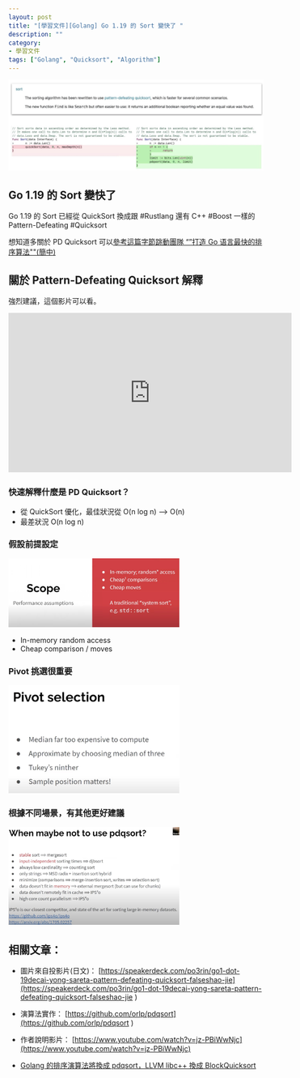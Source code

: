 ```yaml
---
layout: post
title: "[學習文件][Golang] Go 1.19 的 Sort 變快了 "
description: ""
category: 
- 學習文件
tags: ["Golang", "Quicksort", "Algorithm"]
---
```


![image-20220819163803756](../images/2021/image-20220819163803756.png)

## Go 1.19 的 Sort 變快了 

Go 1.19 的 Sort 已經從 QuickSort 換成跟 #Rustlang 還有 C++ #Boost 一樣的  Pattern-Defeating #Quicksort

想知道多關於 PD Quicksort 可以[參考這篇字節跳動團隊 “”打造 Go 语言最快的排序算法""(簡中)](https://blog.csdn.net/ByteDanceTech/article/details/124464192)

## 關於 Pattern-Defeating Quicksort 解釋

強烈建議，這個影片可以看。

<iframe width="560" height="315" src="https://www.youtube.com/embed/jz-PBiWwNjc" title="YouTube video player" frameborder="0" allow="accelerometer; autoplay; clipboard-write; encrypted-media; gyroscope; picture-in-picture" allowfullscreen></iframe>

### 快速解釋什麼是 PD Quicksort？ 

- 從 QuickSort 優化，最佳狀況從 O(n log n) --> O(n)
-  最差狀況 O(n log n) 

### 假設前提設定

<img src="../images/2021/image-20220825004251117.png" alt="image-20220825004251117" style="zoom:33%;" />

- In-memory random access
- Cheap comparison / moves

### Pivot 挑選很重要

<img src="../images/2021/image-20220825004022080.png" alt="image-20220825004022080" style="zoom:33%;" />

### 根據不同場景，有其他更好建議

<img src="../images/2021/image-20220825003748676.png" alt="image-20220825003748676" style="zoom:33%;" />

## 相關文章：

- 圖片來自投影片(日文)： [https://speakerdeck.com/po3rin/go1-dot-19decai-yong-sareta-pattern-defeating-quicksort-falseshao-jie](https://speakerdeck.com/po3rin/go1-dot-19decai-yong-sareta-pattern-defeating-quicksort-falseshao-jie ) 

- 演算法實作： [https://github.com/orlp/pdqsort](https://github.com/orlp/pdqsort ) 
- 作者說明影片： [https://www.youtube.com/watch?v=jz-PBiWwNjc](https://www.youtube.com/watch?v=jz-PBiWwNjc)
- [Golang 的排序演算法將換成 pdqsort，LLVM libc++ 換成 BlockQuicksort](https://blog.gslin.org/archives/2022/04/22/10673/golang-%E7%9A%84%E6%8E%92%E5%BA%8F%E6%BC%94%E7%AE%97%E6%B3%95%E5%B0%87%E6%8F%9B%E6%88%90-pdqsort%EF%BC%8Cllvm-libc-%E6%8F%9B%E6%88%90-blockquicksort/)

